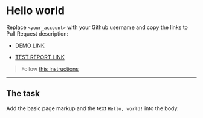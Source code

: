 # Hello world
Replace `<your_account>` with your Github username and copy the links to Pull Request description:
- [DEMO LINK](https://07Spirit.github.io/layout_hello-world/)

- [TEST REPORT LINK](https://07Spirit.github.io/layout_hello-world/backstop_data/report/html_report/)

> Follow [this instructions](https://mate-academy.github.io/layout_task-guideline/#how-to-solve-the-layout-tasks-on-github)
___

## The task
Add the basic page markup and the text `Hello, world!` into the body.

